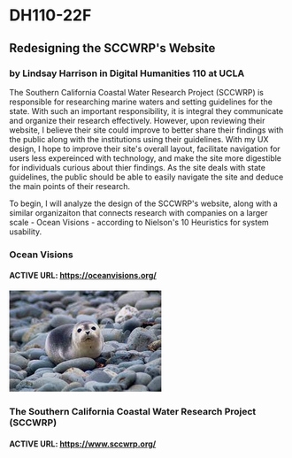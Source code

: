 # DH110-22F

## Redesigning the SCCWRP's Website
### by Lindsay Harrison in Digital Humanities 110 at UCLA

The Southern California Coastal Water Research Project (SCCWRP) is responsible for researching marine waters and setting guidelines for the state. With such an important responsibility, it is integral they communicate and organize their research effectively. However, upon reviewing their website, I believe their site could improve to better share their findings with the public along with the institutions using their guidelines. With my UX design, I hope to improve their site's overall layout, facilitate navigation for users less expereinced with technology, and make the site more digestible for individuals curious about thier findings. As the site deals with state guidelines, the public should be able to easily navigate the site and deduce the main points of their research.

To begin, I will analyze the design of the SCCWRP's website, along with a similar organizaiton that connects research with companies on a larger scale - Ocean Visions - according to Nielson's 10 Heuristics for system usability.


### Ocean Visions
#### ACTIVE URL: https://oceanvisions.org/

![Seal pups](../seals.jfif)





### The Southern California Coastal Water Research Project (SCCWRP)
#### ACTIVE URL: https://www.sccwrp.org/ 
